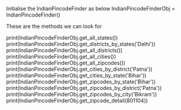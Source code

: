 
Initialise the IndianPincodeFinder as below
IndianPincodeFinderObj = IndianPincodeFinder()

These are the methods we can look for


print(IndianPincodeFinderObj.get_all_states())
print(IndianPincodeFinderObj.get_districts_by_states('Delhi'))
print(IndianPincodeFinderObj.get_all_districts())
print(IndianPincodeFinderObj.get_all_cities())
print(IndianPincodeFinderObj.get_all_zipcodes())
print(IndianPincodeFinderObj.get_cities_by_district('Patna'))
print(IndianPincodeFinderObj.get_cities_by_state('Bihar'))
print(IndianPincodeFinderObj.get_zipcodes_by_state('Bihar'))
print(IndianPincodeFinderObj.get_zipcodes_by_district('Patna'))
print(IndianPincodeFinderObj.get_zipcodes_by_city('Bikram'))
print(IndianPincodeFinderObj.get_zipcode_detail(801104))
